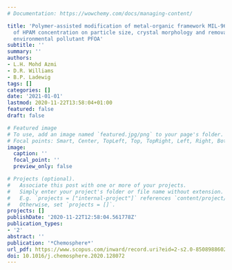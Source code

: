 ```yaml
---
# Documentation: https://wowchemy.com/docs/managing-content/

title: 'Polymer-assisted modification of metal-organic framework MIL-96 (Al): influence
  of HPAM concentration on particle size, crystal morphology and removal of harmful
  environmental pollutant PFOA'
subtitle: ''
summary: ''
authors:
- L.H. Mohd Azmi
- D.R. Williams
- B.P. Ladewig
tags: []
categories: []
date: '2021-01-01'
lastmod: 2020-11-22T13:58:04+01:00
featured: false
draft: false

# Featured image
# To use, add an image named `featured.jpg/png` to your page's folder.
# Focal points: Smart, Center, TopLeft, Top, TopRight, Left, Right, BottomLeft, Bottom, BottomRight.
image:
  caption: ''
  focal_point: ''
  preview_only: false

# Projects (optional).
#   Associate this post with one or more of your projects.
#   Simply enter your project's folder or file name without extension.
#   E.g. `projects = ["internal-project"]` references `content/project/deep-learning/index.md`.
#   Otherwise, set `projects = []`.
projects: []
publishDate: '2020-11-22T12:58:04.561778Z'
publication_types:
- '2'
abstract: ''
publication: '*Chemosphere*'
url_pdf: https://www.scopus.com/inward/record.uri?eid=2-s2.0-85089886026&doi=10.1016%2fj.chemosphere.2020.128072&partnerID=40&md5=fc7d0deddf92d867e74c8052afe97605
doi: 10.1016/j.chemosphere.2020.128072
---
```

